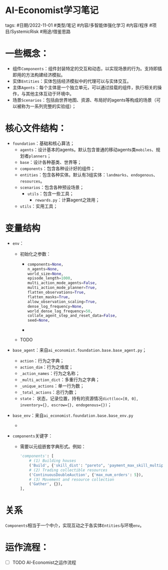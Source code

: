 # AI-Economist学习笔记



tags: #日期/2022-11-01 #类型/笔记 #内容/多智能体强化学习 #内容/程序 #项目/SystemicRisk #用途/借鉴思路 


# 一些概念：

- 组件`Components`：组件封装特定的交互和动态，以实现场景的行为。支持即插即用的方法构建经济模拟。
- 实体`Entities`：实体包括经济模拟中的代理可以与实体交互。
- 主体`Agents`：每个主体是一个独立单元，可以通过挂载的组件，执行相关的操作，与其他主体互动于环境中。
- 场景`Scenarios`：包括由世界地图、资源、布局好的agents等构成的场景（可以被称为一系列完整的实验组）；





# 核心文件结构：

- `foundation`：基础和核心算法；
	- `agents`：设计基本的agents。默认包含普通的移动agents类`mobiles`、规划者`planners`；
	- `base`：设计各种基类、世界等；
	- `components`：包含各种设计好的组件；
	- `entities`：包含各种实体。默认有3组实体：`landmarks`、`endogenous`、`resources`。
	- `scenarios`：包含各种预设场景；
	  - `utils`：包含一些工具；
	    - `rewards.py`：计算agent之效用；
	- `utils`：实用工具；



# 变量结构

- `env`：

  - 初始化之参数：

    - ```python
      components=None,
      n_agents=None,
      world_size=None,
      episode_length=1000,
      multi_action_mode_agents=False,
      multi_action_mode_planner=True,
      flatten_observations=True,
      flatten_masks=True,
      allow_observation_scaling=True,
      dense_log_frequency=None,
      world_dense_log_frequency=50,
      collate_agent_step_and_reset_data=False,
      seed=None,
      ```

    - 

  - TODO

- `base_agent`：来自`ai_economist.foundation.base.base_agent.py`；

  - `action`：行为之字典；
  - `action_dim`：行为之维度；
  - `_action_names`：行为之名称；
  - `_multi_action_dict`：多重行为之字典；
  - `_unique_actions`：单一行为数；
  - `_total_actions`：总行为数；
  - `state`： 状态，记录位置，持有的资源情况`dict(loc=[0, 0], inventory={}, escrow={}, endogenous={})`；

- `base_env`：来自`ai_economist.foundation.base.base_env.py`

  - 



- `components`关键字：

  - 需要以元组嵌套字典形式。例如：

    ```python
    'components': [
        # (1) Building houses
        ('Build', {'skill_dist': "pareto", 'payment_max_skill_multiplier': 3}),
        # (2) Trading collectible resources
        ('ContinuousDoubleAuction', {'max_num_orders': 5}),
        # (3) Movement and resource collection
        ('Gather', {}),
    ],
    ```










# 关系
`Components`相当于一个中介，实现互动之于各实体`Entities`与环境`env`。

# 运作流程：
- [ ] TODO AI-Economist之运作流程
